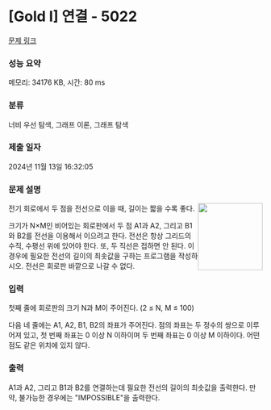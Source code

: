 # [Gold I] 연결 - 5022 

[문제 링크](https://www.acmicpc.net/problem/5022) 

### 성능 요약

메모리: 34176 KB, 시간: 80 ms

### 분류

너비 우선 탐색, 그래프 이론, 그래프 탐색

### 제출 일자

2024년 11월 13일 16:32:05

### 문제 설명

<p><img alt="" src="https://www.acmicpc.net/upload/images/connect.png" style="float:right; height:133px; width:128px">전기 회로에서 두 점을 전선으로 이을 때, 길이는 짧을 수록 좋다.</p>

<p>크기가 N×M인 비어있는 회로판에서 두 점 A1과 A2, 그리고 B1와 B2를 전선을 이용해서 이으려고 한다. 전선은 항상 그리드의 수직, 수평선 위에 있어야 한다. 또, 두 직선은 접하면 안 된다. 이 경우에 필요한 전선의 길이의 최솟값을 구하는 프로그램을 작성하시오. 전선은 회로판 바깥으로 나갈 수 없다.</p>

### 입력 

 <p>첫째 줄에 회로판의 크기 N과 M이 주어진다. (2 ≤ N, M ≤ 100) </p>

<p>다음 네 줄에는 A1, A2, B1, B2의 좌표가 주어진다. 점의 좌표는 두 정수의 쌍으로 이루어져 있고, 첫 번째 좌표는 0 이상 N 이하이며 두 번째 좌표는 0 이상 M 이하이다. 어떤 점도 같은 위치에 있지 않다.</p>

### 출력 

 <p>A1과 A2, 그리고 B1과 B2를 연결하는데 필요한 전선의 길이의 최솟값을 출력한다. 만약, 불가능한 경우에는 "IMPOSSIBLE"을 출력한다.</p>


